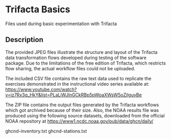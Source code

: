 # Trifacta Basics

Files used during basic experimentation with Trifacta

## Description

The provided JPEG files illustrate the structure and layout of the Trifacta data transformation flows developed during testing of the software package. Due to the limitations of the free edition of Trifacta, which restricts flow sharing, the actual workflow files could not be uploaded.

The included CSV file contains the raw text data used to replicate the exercises demonstrated in the instructional video series available at:
https://www.youtube.com/watch?v=jz7Rx3q_HkY&list=PLaLiWJlnGCkRBp5pWoaXWsW5oZjlguyBe

The ZIP file contains the output files generated by the Trifacta workflows which got archived because of their size. Also, the NOAA results file was produced using the following source datasets, downloaded from the official NOAA repository at https://www1.ncdc.noaa.gov/pub/data/ghcn/daily/

ghcnd-inventory.txt
ghcnd-stations.txt
